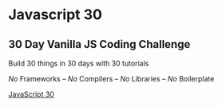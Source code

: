 # Javascript 30
## 30 Day Vanilla JS Coding Challenge

Build 30 things in 30 days with 30 tutorials

*No* Frameworks – *No* Compilers – *No* Libraries – *No* Boilerplate

[JavaScript 30](https://javascript30.com/)